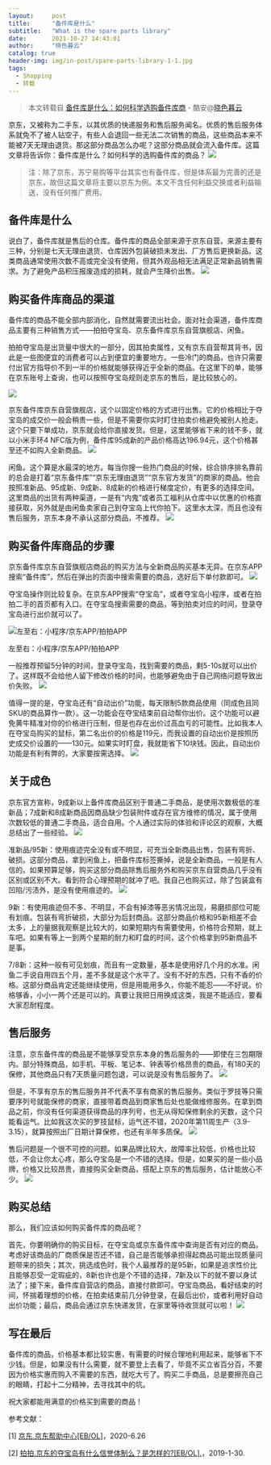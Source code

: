 ```yaml
---
layout:     post
title:      "备件库是什么"
subtitle:   "What is the spare parts library"
date:       2021-10-27 14:43:01
author:     "晓色暮云"
catalog: true
header-img: img/in-post/spare-parts-library-1-1.jpg
tags:
  - Shopping
  - 转载
---
```


> 本文转载自 [备件库是什么：如何科学选购备件库商](https://www.coolapk.com/feed/20415119?shareKey=MmQyZDJlNDhiMzg1NjE3ODhiOGE~) - 酷安@[晓色暮云](http://www.coolapk.com/u/1117667)

京东，又被称为二手东，以其优质的快递服务和售后服务闻名。优质的售后服务体系就免不了被人钻空子，有些人会退回一些无法二次销售的商品，这些商品本来不能被7天无理由退货。那这部分商品怎么办呢？这部分商品就会流入备件库。这篇文章将告诉你：备件库是什么？如何科学的选购备件库的商品？
![](https://image.coolapk.com/feed/2020/0724/17/1117667_f93df06e_3541_018@1080x2182.jpeg.m.jpg)
> 注：除了京东，苏宁易购等平台其实也有备件库，但是体系最为完善的还是京东，故但这篇文章将主要以京东为例。本文不含任何利益交换或者利益输送，没有任何推广费用。

## 备件库是什么

说白了，备件库就是售后的仓库。备件库的商品全部来源于京东自营。来源主要有三种，分别是七天无理由退货、仓库因外包装破损未发出、厂方售后更换新品。这类商品通常使用次数不高或完全没有使用，但其外观品相无法满足正常新品销售需求。为了避免产品积压报废造成的损耗，就会产生降价出售。
![](https://image.coolapk.com/feed/2020/0724/17/1117667_de812afc_3541_0182@1080x355.jpeg.m.jpg)

## 购买备件库商品的渠道

备件库的商品不能全部内部消化，自然就需要流出社会。面对社会渠道，备件库商品主要有三种销售方式——拍拍夺宝岛、京东备件库京东自营旗舰店、闲鱼。

拍拍夺宝岛是出货量中很大的一部分，因其拍卖属性，又有京东自营帮其背书，因此是一些图便宜的消费者可以占到便宜的重要地方。一些冷门的商品，也许只需要付出官方指导价不到一半的价格就能够获得近乎全新的商品。在这里下的单，能够在京东账号上查询，也可以按照夺宝岛规则走京东的售后，是比较放心的。

![](https://image.coolapk.com/feed/2020/0724/17/1117667_efdd4e5f_3541_0184@1069x2185.jpeg.m.jpg)

京东备件库京东自营旗舰店，这个以固定价格的方式进行出售。它的价格相比于夺宝岛的成交价一般会稍贵一些，但是不需要你实时盯住拍卖价格避免被别人抢走。这个只要下单成功，京东就会给你直接发货。但是，这里能够省下来的钱不多，就以小米手环4 NFC版为例，备件库95成新的产品价格高达196.94元，这个价格甚至还不如购入全新商品。
![](https://image.coolapk.com/feed/2020/0724/17/1117667_50e15870_3541_0186@2160x2340.png.m.jpg)

闲鱼。这个算是水最深的地方。每当你搜一些热门商品的时候，综合排序排名靠前的总会是打着“京东备件库”“京东无理由退货”“京东官方发货”的商家的商品。他会按照准新品、95成新、9成新、8成新的价格进行梯度定价，有更多的选择空间。这里商品的出货有两种渠道，一是有“内鬼”或者员工福利从仓库中以优惠的价格直接获取，另外就是由闲鱼卖家自己到夺宝岛上代你拍下。这里水太深，而且也没有售后服务，京东本身不承认这部分商品，不推荐。
![](https://image.coolapk.com/feed/2020/0724/17/1117667_18564cda_3541_0187@2160x2340.jpeg.m.jpg)

## 购买备件库商品的步骤

京东备件库京东自营旗舰店商品的购买方法与全新商品购买基本无异。在京东APP搜索“备件库”，然后在弹出的页面中搜索需要的商品，选好后下单付款即可。
![](https://image.coolapk.com/feed/2020/0724/17/1117667_d0531015_3541_0189@2160x2340.png.m.jpg)

夺宝岛操作则比较复杂。在京东APP搜索“夺宝岛”，或者夺宝岛小程序，或者在拍拍二手的首页都有入口。在夺宝岛搜索需要的商品，等到拍卖对应的时间，登录夺宝岛进行出价就可以了。

![左至右：小程序/京东APP/拍拍APP](https://image.coolapk.com/feed/2020/0724/17/1117667_60acad12_3541_0191@3240x2340.jpeg.m.jpg)

左至右：小程序/京东APP/拍拍APP

一般推荐预留5分钟的时间，登录夺宝岛，找到需要的商品，剩5-10s就可以出价了。这样既不会给他人留下修改价格的时间，也能够避免由于自己网络问题导致出价失败。
![](https://image.coolapk.com/feed/2020/0724/17/1117667_39880ddd_3541_0193@1080x2340.jpeg.m.jpg)

值得一提的是，夺宝岛还有“自动出价”功能，每天限制5款商品使用（同成色且同SKU的商品算作一款）。这一功能会在夺宝结束前自动帮你出价。这个功能可以避免黄牛精准对你的价格进行压制，但是也存在出价过高血亏的可能性。比如我本人在夺宝岛购买的鼠标，第二名出价的价格是119元，而我设置的自动出价是按照历史成交价设置的——130元。如果实时盯盘，我就能省下10块钱。因此，自动出价功能是有利有弊的，大家要按需选择。
![](https://image.coolapk.com/feed/2020/0724/17/1117667_006d61ca_3541_0195@1080x2340.jpeg.m.jpg)

## 关于成色

京东官方宣称，9成新以上备件库商品区别于普通二手商品，是使用次数极低的准新品；7成新和8成新商品因商品缺少包装附件或存在官方维修的情况，属于使用次数较低的普通二手商品，适合自用。个人通过实际的体验和评论区的观察，大概总结出了一些经验。
![](https://image.coolapk.com/feed/2020/0724/17/1117667_3a8cb417_3551_1338@1080x2340.jpeg.m.jpg)

准新品/95新：使用痕迹完全没有或不明显，可充当全新商品出售，包装有弯折、破损。这部分商品，拿到闲鱼上，把备件库标签撕掉，说是全新商品，一般是有人信的。如果预算足够，购买这部分商品除售后服务外和购买京东自营商品几乎没有区别或区别不大。看到符合心理预期的就冲了吧。我自己也购买过，除了包装盒有凹陷/污渍外，是没有使用痕迹的。
![](https://image.coolapk.com/feed/2020/0724/17/1117667_d839a70b_3551_134@2172x2896.jpeg.m.jpg)

9新：有使用痕迹但不多、不明显，不会有掉漆等恶劣情况出现，易磨损部位可能有划痕。包装有弯折破损，大部分为后封商品。这部分商品价格和95新相差不会太多，上的量据我观察是比较大的，如果短期内有需要使用，价格符合预期，就上车吧。如果有等上一到两个星期的耐力和盯盘的时间，这个价格拿到95新商品不是事。

7/8新：这种一般有可见划痕，而且有一定数量，基本是使用好几个月的水准。闲鱼二手说自用四五个月，差不多就是这个水平了。没有不好的东西，只有不香的价格。这部分商品肯定还能继续使用，但是用能用多久，你能不能忍——不好说。价格够香，小小一两个还是可以的。真要让我把日用换成这类，我是不能适应，要看大家忍耐程度。

## 售后服务

注意，京东备件库的商品是不能够享受京东本身的售后服务的——即使在三包期限内。部分特殊商品，如手机、平板、笔记本、钟表等价格昂贵的商品，有180天的保修，其他商品只有7天质量问题包退，可以说是没有售后服务了。
![](https://image.coolapk.com/feed/2020/0724/17/1117667_3f93f9d7_3551_1342@1080x355.jpeg.m.jpg)

但是，不享有京东的售后服务并不代表不享有商家的售后服务。类似于罗技等只需要序列号就能保修的商家，直接带着商品到商家售后处也能做维修服务。在拿到商品之前，你没有任何渠道获得商品的序列号，也无从得知保修剩余的天数，这个只能看运气。比如我这次买的罗技鼠标，运气还不错，2020年第11周生产（3.9-3.15），就算按照出厂日期计算保修，也还有半年多质保。
![](https://image.coolapk.com/feed/2020/0724/17/1117667_75efdfb5_3551_1343@1080x2340.jpeg.m.jpg)

售后问题是一个很不可控的问题。如果品牌比较大，故障率比较低，价格也比较低，不会让你太心疼，那么夺宝岛是一个不错的选择。但是，如果买的是一些小品牌，价格又比较昂贵，直接购买全新商品，搭配上京东的售后服务，估计能放心不少。
![](https://image.coolapk.com/feed/2020/0724/17/1117667_aef6c1a3_3551_1345@1080x2340.jpeg.m.jpg)

## 购买总结

那么，我们应该如何购买备件库的商品呢？

首先，你要明确你的购买目标，在夺宝岛或京东备件库中查询是否有对应的商品。考虑好该商品的厂商质保是否还不错，自己是否能够承担得起商品可能出现质量问题带来的损失；其次，挑选成色时，我个人最推荐的是95新，如果是追求性价比且能够忍受一定瑕疵的，8新也许也是个不错的选择，7新及以下的就不要以身试法了；接下来，备件库自营店的商品，直接付款即可。夺宝岛商品，看好结束的时间，怀揣着理想的价格，在拍卖结束前几分钟登录，在最后出价，或者利用好自动出价功能；最后，商品会通过京东快递发货，在家里等待收货就可以啦！
![](https://image.coolapk.com/feed/2020/0724/17/1117667_dcfcbb44_3551_1347@1080x2340.jpeg.m.jpg)

## 写在最后

备件库的商品，价格基本都比较实惠，有需要的时候合理地利用起来，能够省下不少钱。但是，如果没有什么需要，就不要登上去看了，毕竟不买立省百分百，不要因为价格实惠而购入不需要的东西，就吃大亏了。购买二手商品，总是要擦亮自己的眼睛，打起十二分精神，去寻找其中的坑。

祝大家都能用满意的价格买到需要的商品！

参考文献：

[1] [京东.京东帮助中心[EB/OL]](https://help.jd.com)，2020-6.26

[2] [拍拍.京东的夺宝岛有什么信誉体制么？是怎样的?[EB/OL].](https://www.zhihu.com/question/22525549)，2019-1-30. 
